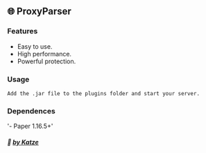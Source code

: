 ## :globe_with_meridians: ProxyParser 
### Features

- Easy to use.
- High performance.
- Powerful protection.

### Usage
`Add the .jar file to the plugins folder and start your server.`

### Dependences
'- Paper 1.16.5+'

##### :ghost: [by Katze](https://github.com/katze225 "by Katze")
